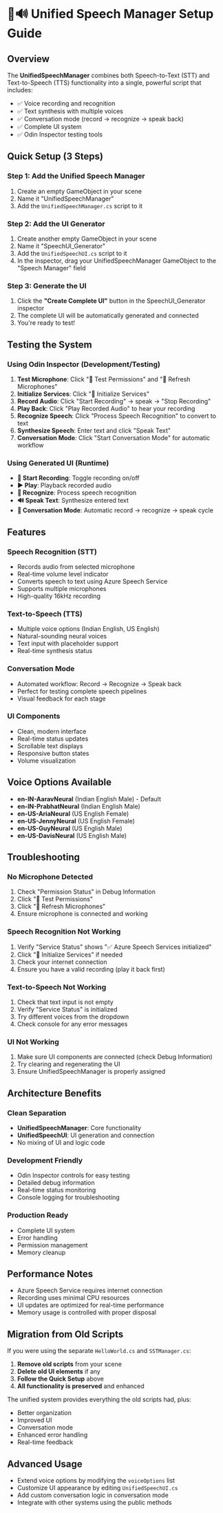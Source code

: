 # 🎤🔊 Unified Speech Manager Setup Guide

## Overview
The **UnifiedSpeechManager** combines both Speech-to-Text (STT) and Text-to-Speech (TTS) functionality into a single, powerful script that includes:
- ✅ Voice recording and recognition
- ✅ Text synthesis with multiple voices  
- ✅ Conversation mode (record → recognize → speak back)
- ✅ Complete UI system
- ✅ Odin Inspector testing tools

## Quick Setup (3 Steps)

### Step 1: Add the Unified Speech Manager
1. Create an empty GameObject in your scene
2. Name it "UnifiedSpeechManager"
3. Add the `UnifiedSpeechManager.cs` script to it

### Step 2: Add the UI Generator
1. Create another empty GameObject in your scene
2. Name it "SpeechUI_Generator"
3. Add the `UnifiedSpeechUI.cs` script to it
4. In the inspector, drag your UnifiedSpeechManager GameObject to the "Speech Manager" field

### Step 3: Generate the UI
1. Click the **"Create Complete UI"** button in the SpeechUI_Generator inspector
2. The complete UI will be automatically generated and connected
3. You're ready to test!

## Testing the System

### Using Odin Inspector (Development/Testing)
1. **Test Microphone**: Click "🎤 Test Permissions" and "🔄 Refresh Microphones"
2. **Initialize Services**: Click "🔧 Initialize Services" 
3. **Record Audio**: Click "Start Recording" → speak → "Stop Recording"
4. **Play Back**: Click "Play Recorded Audio" to hear your recording
5. **Recognize Speech**: Click "Process Speech Recognition" to convert to text
6. **Synthesize Speech**: Enter text and click "Speak Text"
7. **Conversation Mode**: Click "Start Conversation Mode" for automatic workflow

### Using Generated UI (Runtime)
- **🎤 Start Recording**: Toggle recording on/off
- **▶️ Play**: Playback recorded audio
- **🧠 Recognize**: Process speech recognition
- **🔊 Speak Text**: Synthesize entered text
- **💬 Conversation Mode**: Automatic record → recognize → speak cycle

## Features

### Speech Recognition (STT)
- Records audio from selected microphone
- Real-time volume level indicator
- Converts speech to text using Azure Speech Service
- Supports multiple microphones
- High-quality 16kHz recording

### Text-to-Speech (TTS)
- Multiple voice options (Indian English, US English)
- Natural-sounding neural voices
- Text input with placeholder support
- Real-time synthesis status

### Conversation Mode
- Automated workflow: Record → Recognize → Speak back
- Perfect for testing complete speech pipelines
- Visual feedback for each stage

### UI Components
- Clean, modern interface
- Real-time status updates
- Scrollable text displays
- Responsive button states
- Volume visualization

## Voice Options Available
- **en-IN-AaravNeural** (Indian English Male) - Default
- **en-IN-PrabhatNeural** (Indian English Male)
- **en-US-AriaNeural** (US English Female)
- **en-US-JennyNeural** (US English Female)
- **en-US-GuyNeural** (US English Male)
- **en-US-DavisNeural** (US English Male)

## Troubleshooting

### No Microphone Detected
1. Check "Permission Status" in Debug Information
2. Click "🎤 Test Permissions" 
3. Click "🔄 Refresh Microphones"
4. Ensure microphone is connected and working

### Speech Recognition Not Working
1. Verify "Service Status" shows "✅ Azure Speech Services initialized"
2. Click "🔧 Initialize Services" if needed
3. Check your internet connection
4. Ensure you have a valid recording (play it back first)

### Text-to-Speech Not Working
1. Check that text input is not empty
2. Verify "Service Status" is initialized
3. Try different voices from the dropdown
4. Check console for any error messages

### UI Not Working
1. Make sure UI components are connected (check Debug Information)
2. Try clearing and regenerating the UI
3. Ensure UnifiedSpeechManager is properly assigned

## Architecture Benefits

### Clean Separation
- **UnifiedSpeechManager**: Core functionality
- **UnifiedSpeechUI**: UI generation and connection
- No mixing of UI and logic code

### Development Friendly
- Odin Inspector controls for easy testing
- Detailed debug information
- Real-time status monitoring
- Console logging for troubleshooting

### Production Ready
- Complete UI system
- Error handling
- Permission management
- Memory cleanup

## Performance Notes
- Azure Speech Service requires internet connection
- Recording uses minimal CPU resources
- UI updates are optimized for real-time performance
- Memory usage is controlled with proper disposal

## Migration from Old Scripts
If you were using the separate `HelloWorld.cs` and `SSTManager.cs`:

1. **Remove old scripts** from your scene
2. **Delete old UI elements** if any
3. **Follow the Quick Setup** above
4. **All functionality is preserved** and enhanced

The unified system provides everything the old scripts had, plus:
- Better organization
- Improved UI
- Conversation mode
- Enhanced error handling
- Real-time feedback

## Advanced Usage
- Extend voice options by modifying the `voiceOptions` list
- Customize UI appearance by editing `UnifiedSpeechUI.cs` 
- Add custom conversation logic in conversation mode
- Integrate with other systems using the public methods 